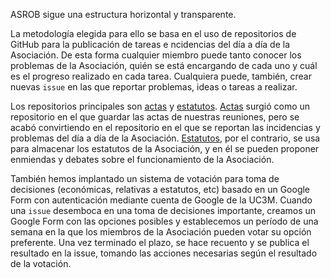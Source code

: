 ASROB sigue una estructura horizontal y transparente. 

La metodología elegida para ello se basa en el uso de repositorios de GitHub para la publicación de tareas e 
ncidencias del día a día de la Asociación. De esta forma cualquier miembro puede tanto conocer los problemas
de la Asociación, quién se está encargando de cada uno y cuál es el progreso realizado en cada tarea. Cualquiera
puede, también, crear nuevas `issue` en las que reportar problemas, ideas o tareas a realizar. 

Los repositorios principales son [actas](https://github.com/asrob-uc3m/actas) y [estatutos](https://github.com/asrob-uc3m/estatutos).
[Actas](https://github.com/asrob-uc3m/actas) surgió como un repositorio en el que guardar las actas de nuestras 
reuniones, pero se acabó convirtiendo en el repositorio en el que se reportan las incidencias y problemas del día
a día de la Asociación. [Estatutos](https://github.com/asrob-uc3m/estatutos), por el contrario, se usa para almacenar
los estatutos de la Asociación, y en él se pueden proponer enmiendas y debates sobre el funcionamiento de la Asociación.

También hemos implantado un sistema de votación para toma de decisiones (económicas, relativas a estatutos, etc) 
basado en un Google Form con autenticación mediante cuenta de Google de la UC3M. Cuando una `issue` desemboca en 
una toma de decisiones importante, creamos un Google Form con las opciones posibles y establecemos un período de
una semana en la que los miembros de la Asociación pueden votar su opción preferente. Una vez terminado el plazo,
se hace recuento y se publica el resultado en la issue, tomando las acciones necesarias según el resultado de la votación.
